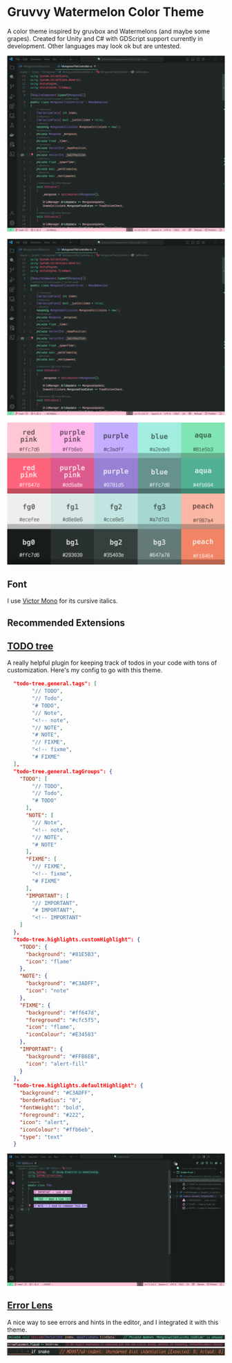 # Gruvvy Watermelon Color Theme

A color theme inspired by gruvbox and Watermelons (and maybe some grapes).
Created for Unity and C# with GDScript support currently in development. Other languages may look ok but are untested.

![image](https://raw.githubusercontent.com/zacccharv/gruvvyWatermelon/main/imgs/Screenshot_2024-02-10_130235.png)

![image](https://raw.githubusercontent.com/zacccharv/gruvvyWatermelon/main/imgs/Screenshot_2024-02-10_130235.png)

![image](https://raw.githubusercontent.com/zacccharv/gruvvyWatermelon/main/imgs/color_theme_palette.png)

## Font

I use [Victor Mono](https://rubjo.github.io/victor-mono/) for its cursive italics.

## Recommended Extensions

## [TODO tree](https://marketplace.visualstudio.com/items?itemName=Gruntfuggly.todo-tree)

A really helpful plugin for keeping track of todos in your code with tons of customization.
Here's my config to go with this theme.

```json
  "todo-tree.general.tags": [
        "// TODO",
        "// Todo",
        "# TODO",        
        "// Note",
        "<!-- note",
        "// NOTE",
        "# NOTE",            
        "// FIXME",
        "<!-- fixme",
        "# FIXME"
  ],
  "todo-tree.general.tagGroups": {
    "TODO": [
        "// TODO",
        "// Todo",
        "# TODO"
      ],
      "NOTE": [
        "// Note",
        "<!-- note",
        "// NOTE",
        "# NOTE"
      ],
      "FIXME": [
        "// FIXME",
        "<!-- fixme",
        "# FIXME"
      ],
      "IMPORTANT": [
        "// IMPORTANT",
        "# IMPORTANT",
        "<!-- IMPORTANT"
    ]
  },
  "todo-tree.highlights.customHighlight": {
    "TODO": {
      "background": "#81E5B3",
      "icon": "flame"
    },
    "NOTE": {
      "background": "#C3ADFF",
      "icon": "note"
    },
    "FIXME": {
      "background": "#ff647d",
      "foreground": "#cfc5f5",
      "icon": "flame",
      "iconColour": "#E34583"
    },
    "IMPORTANT": {
      "background": "#FFB6EB",
      "icon": "alert-fill"
    }
  },
  "todo-tree.highlights.defaultHighlight": {
    "background": "#C3ADFF",
    "borderRadius": "0",
    "fontWeight": "bold",
    "foreground": "#222",
    "icon": "alert",
    "iconColour": "#ffb6eb",
    "type": "text"
  }
```

![image](https://raw.githubusercontent.com/zacccharv/gruvvyWatermelon/main/imgs/Screenshot_2024-02-15_193507.png)

## [Error Lens](https://marketplace.visualstudio.com/items?itemName=usernamehw.errorlens)

A nice way to see errors and hints in the editor, and I integrated it with this theme.
![image](https://raw.githubusercontent.com/zacccharv/gruvvyWatermelon/main/imgs/Screenshot_2024-02-10_131100.png)
![image](https://raw.githubusercontent.com/zacccharv/gruvvyWatermelon/main/imgs/Screenshot_2024-02-10_131339.png)
![image](https://raw.githubusercontent.com/zacccharv/gruvvyWatermelon/main/imgs/Screenshot_2024-02-10_131803.png)
